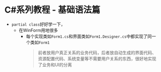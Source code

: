 # C#系列教程 - 基础语法篇

+ `partial class`好好学一下，
  + 在WinForm用地很多
    + 每个实现类如`Form1.cs`和界面类如`Form1.Designer.cs`中都实现了同一个类如`Form1`
      > 前者放用户真正关系的业务代码，后者放自动生成的界面代码、资源配置代码、系统变量等不需要用户关系的东西，很好地实现了业务和UI的分离